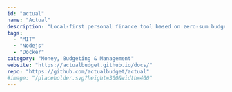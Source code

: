 ```yaml
---
id: "actual"
name: "Actual"
description: "Local-first personal finance tool based on zero-sum budgeting, supporting synchronization across devices, custom rules, manual transaction importing (from QIF, OFX, and QFX files), and optional automatic synchronization with many banks."
tags:
  - "MIT"
  - "Nodejs"
  - "Docker"
category: "Money, Budgeting & Management"
website: "https://actualbudget.github.io/docs/"
repo: "https://github.com/actualbudget/actual"
#image: "/placeholder.svg?height=300&width=400"
---
```


